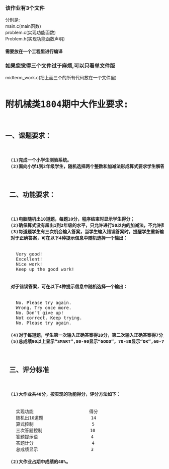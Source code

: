 <head style="background-color:powderblue;">
<meta charset="utf-8">
</head>
<h3>该作业有3个文件</h3>
<p>分别是:<br>
  main.c(main函数)<br>
  problem.c(实现功能函数)  <br>
  Problem.h(实现功能函数声明)<br>
<h4>需要放在一个工程里进行编译</h4>
<h3>如果您觉得三个文件过于麻烦,可以只看单文件版</h3>
  midterm_work.c(把上面三个的所有代码放在一个文件里)<br>
</p>
<pre>
<h1>附机械类1804期中大作业要求:  </h1>
<h2>一、课题要求：</h2>  
<h4>  (1)完成一个小学生测验系统。  
  (2)面向小学1到2年级学生，随机选择两个整数和加减法形成算式要求学生解答。  </h4>
<h2> 二、功能要求： </h2> 
<h4>  (1)电脑随机出10道题，每题10分，程序结束时显示学生得分；  
  (2)确保算式没有超出1到2年级的水平，只允许进行50以内的加减法，不允许两数之和或之差超出0~50的范围，负数更是不允许的；  
  (3)每道题学生有三次机会输入答案，当学生输入错误答案时，提醒学生重新输入，如果三次机会结束则输出正确答案；  
  对于正确答案，可在以下4种提示信息中随机选择一个输出：  </h4>
    Very good!  
    Excellent!  
    Nice work!  
    Keep up the good work!  
 <h4>  对于错误答案，可在以下4种提示信息中随机选择一个输出： </h4> 
    No. Please try again.  
    Wrong. Try once more.  
    No. Don’t give up!  
    Not correct. Keep trying.
    No. Please try again. 
<h4>  (4)对于每道题，学生第一次输入正确答案得10分，第二次输入正确答案得7分，第三次输入正确答案得5分，否则不得分； 
  (5)总成绩90以上显示“SMART”,80-90显示“GOOD”，70-80显示“OK”,60-70显示“PASS”，60以下“TRY AGAIN”  </h4>      
<h2> 三、评分标准  </h2>
<h4>  (1)大作业共40分，按实现的功能得分，评分方法如下：  </h4>
    实现功能                     得分  
    随机出10道题                  14  
    算式控制                      5  
    三次答题控制                  10  
    答题提示语                    4  
    答题计分                      4  
    总成绩显示                    3  
<h4>  (2)大作业占期中成绩的40%。    </h4> 
  </pre>
